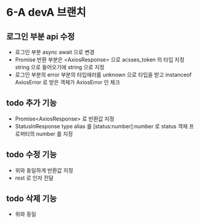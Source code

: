 # 6-A devA 브랜치

## 로그인 부분 api 수정

- 로그인 부분 async await 으로 변경
- Promise<any> 반환 부분은 <AxiosResponse<SignInResponse>> 으로
  acsses_token 의 타입 지정 string 으로 들어오기에 string 으로 지정
- 로그인 부분의 error 부분의 타입에러를 unknown 으로 타입을 받고
  instanceof AxiosError 로 받은 객체가 AxiosError 인 체크

## todo 추가 기능

- Promise<AxiosResponse<StatusInResponse>> 로 반환값 지정
- StatusInResponse type alias 를 [status:number]:number 로
  status 객체 프로퍼티의 number 를 지정

## todo 수정 기능

- 위와 동일하게 반환값 지정
- rest 로 인자 전달

## todo 삭제 기능

- 위와 동일
